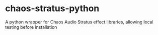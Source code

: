 # chaos-stratus-python
A python wrapper for Chaos Audio Stratus effect libraries, allowing local testing before installation
